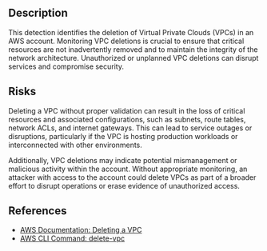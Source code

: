 ## Description

This detection identifies the deletion of Virtual Private Clouds (VPCs) in an AWS account. Monitoring VPC deletions is crucial to ensure that critical resources are not inadvertently removed and to maintain the integrity of the network architecture. Unauthorized or unplanned VPC deletions can disrupt services and compromise security.

## Risks

Deleting a VPC without proper validation can result in the loss of critical resources and associated configurations, such as subnets, route tables, network ACLs, and internet gateways. This can lead to service outages or disruptions, particularly if the VPC is hosting production workloads or interconnected with other environments.

Additionally, VPC deletions may indicate potential mismanagement or malicious activity within the account. Without appropriate monitoring, an attacker with access to the account could delete VPCs as part of a broader effort to disrupt operations or erase evidence of unauthorized access.

## References

- [AWS Documentation: Deleting a VPC](https://docs.aws.amazon.com/vpc/latest/userguide/working-with-vpcs.html#DeleteVPC)
- [AWS CLI Command: delete-vpc](https://docs.aws.amazon.com/cli/latest/reference/ec2/delete-vpc.html)
